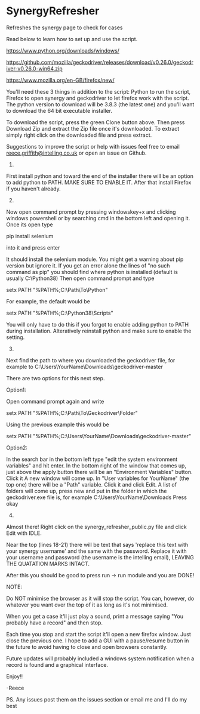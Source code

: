 # SynergyRefresher
Refreshes the synergy page to check for cases

Read below to learn how to set up and use the script.

https://www.python.org/downloads/windows/

https://github.com/mozilla/geckodriver/releases/download/v0.26.0/geckodriver-v0.26.0-win64.zip

https://www.mozilla.org/en-GB/firefox/new/

You'll need these 3 things in addition to the script: Python to run the script, Firefox to open synergy and geckodriver to let firefox work with the script.
The python version to download will be 3.8.3 (the latest one) and you'll want to download the 64 bit executable installer.

To download the script, press the green Clone button above. Then press Download Zip and extract the Zip file once it's downloaded. To extract simply right click on the downloaded file and press extract.

Suggestions to improve the script or help with issues feel free to email reece.griffith@intelling.co.uk or open an issue on Github.

1) 
First install python and toward the end of the installer there will be an option to add python to PATH. MAKE SURE TO ENABLE IT. After that install Firefox if you haven't already.

2) 
Now open command prompt by pressing windowskey+x and clicking windows powershell or by searching cmd in the bottom left and opening it. Once its open type 

pip install selenium

into it and press enter

It should install the selenium module. You might get a warning about pip version but ignore it. 
If you get an error alone the lines of "no such command as pip" you should find where python is installed (default is usually C:\Python38\)
Then open command prompt and type 

setx PATH "%PATH%;C:\Path\To\Python"  

For example, the default would be 

setx PATH "%PATH%;C:\Python38\Scripts"

You will only have to do this if you forgot to enable adding python to PATH during installation. Alteratively reinstall python and make sure to enable the setting.

3) 

Next find the path to where you downloaded the geckodriver file, for example to C:\Users\YourName\Downloads\geckodriver-master

There are two options for this next step.

Option1:

Open command prompt again and write 

setx PATH "%PATH%;C:\Path\To\Geckodriver\Folder"

Using the previous example this would be

setx PATH "%PATH%;C:\Users\YourName\Downloads\geckodriver-master"


Option2:

In the search bar in the bottom left type "edit the system environment variables" and hit enter.
In the bottom right of the window that comes up, just above the apply button there will be an "Environment Variables" button. Click it
A new window will come up.
In "User variables for YourName" (the top one) there will be a "Path" variable. Click it and click Edit.
A list of folders will come up, press new and put in the folder in which the geckodriver.exe file is, for example C:\Users\YourName\Downloads
Press okay



4) 
Almost there!
Right click on the synergy_refresher_public.py file and click Edit with IDLE.

Near the top (lines 18-21) there will be text that says 'replace this text with your synergy username' and the same with the password. Replace it with your username and password (the username is the intelling email), LEAVING THE QUATATION MARKS INTACT.

After this you should be good to press run -> run module and you are DONE!

NOTE:

Do NOT minimise the browser as it will stop the script. You can, however, do whatever you want over the top of it as long as it's not minimised.

When you get a case it'll just play a sound, print a message saying "You probably have a record" and then stop.

Each time you stop and start the script it'll open a new firefox window. Just close the previous one. I hope to add a GUI with a pause/resume button in the future to avoid having to close and open browsers constantly.

Future updates will probably included a windows system notification when a record is found and a graphical interface.

Enjoy!!

-Reece

PS. Any issues post them on the issues section or email me and I'll do my best
